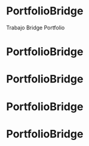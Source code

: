 # PortfolioBridge
Trabajo Bridge Portfolio
# PortfolioBridge
# PortfolioBridge
# PortfolioBridge
# PortfolioBridge
